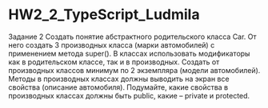 # HW2_2_TypeScript_Ludmila

Задание 2
Создать понятие абстрактного родительского класса Car. От него создать 3 производных класса (марки
автомобилей) с применением метода super(). В классах использовать модификаторы как в родительском
классе, так и в производных. Создать от производных классов минимум по 2 экземпляра (модели
автомобилей). Методы в производных классах должны выводить на экран все свойства (описание
автомобиля). Подумайте, какие свойства в производных классах должны быть public, какие – private и
protected.

